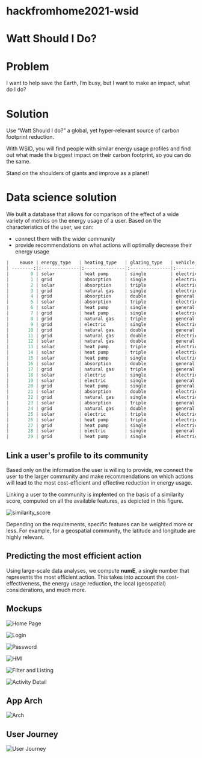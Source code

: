# hackfromhome2021-wsid

# Watt Should I Do?

# Problem
I want to help save the Earth, I’m busy, but I want to make an impact, what do I do?

# Solution
Use “Watt Should I do?” a global, yet hyper-relevant source of carbon footprint reduction.

With WSID, you will find people with similar energy usage profiles and find out what made the biggest impact on their carbon footprint, so you can do the same.

Stand on the shoulders of giants and improve as a planet!


# Data science solution
We built a database that allows for comparison of the effect of a wide variety of metrics on the energy usage of a user. Based on the characteristics of the user, we can:
- connect them with the wider community
- provide recommendations on what actions will optimally decrease their energy usage

```python
|    House | energy_type   | heating_type   | glazing_type   | vehicle_type   | domicile_type   | EPC_rating   | temperature   |   num_occupants |   year_built |   num_appliances |   insulation |   num_floors |   surface_area |   latitude |   longitude |   energy_usage |
| --------:|:--------------|:---------------|:---------------|:---------------|:----------------|:-------------|:--------------|----------------:|-------------:|-----------------:|-------------:|-------------:|---------------:|-----------:|------------:|---------------:|
|        0 | solar         | heat pump      | single         | electric       | terraced        | C            | low           |               2 |         1937 |               27 |           36 |            1 |            117 |    60.0064 |    0.501236 |       1329.92  |
|        1 | grid          | absorption     | single         | electric       | detached        | G            | medium        |               2 |         1976 |               24 |           27 |            2 |            220 |    57.5014 |   -1.6336   |       1988.39  |
|        2 | solar         | absorption     | triple         | electric       | semi detached   | D            | high          |               1 |         1968 |               46 |           18 |            3 |            101 |    59.2192 |   -7.26614  |       1183.68  |
|        3 | grid          | natural gas    | single         | electric       | semi detached   | A            | high          |               5 |         1977 |               46 |           15 |            2 |            241 |    55.6516 |   -0.841371 |       1258.45  |
|        4 | grid          | absorption     | double         | general        | detached        | D            | low           |               1 |         1993 |               16 |           16 |            3 |            193 |    57.885  |   -1.06893  |       1259.7   |
|        5 | solar         | absorption     | triple         | electric       | semi detached   | D            | high          |               4 |         1949 |               37 |           15 |            1 |            199 |    57.912  |   -1.79095  |        644.266 |
|        6 | solar         | heat pump      | single         | general        | detached        | G            | high          |               2 |         1956 |               36 |           11 |            3 |            273 |    53.2779 |   -0.231676 |       1877.2   |
|        7 | grid          | heat pump      | single         | electric       | terraced        | F            | high          |               5 |         1996 |               38 |           16 |            3 |            158 |    55.5224 |   -5.70937  |       1720.48  |
|        8 | grid          | natural gas    | triple         | general        | detached        | B            | high          |               3 |         1958 |               43 |           40 |            3 |            107 |    58.7108 |    0.13967  |       1230.5   |
|        9 | grid          | electric       | single         | electric       | semi detached   | A            | medium        |               2 |         1983 |               37 |           19 |            2 |            103 |    59.819  |   -0.265097 |       1359.95  |
|       10 | grid          | natural gas    | double         | general        | detached        | E            | high          |               4 |         1989 |               25 |           32 |            3 |            213 |    58.8506 |    1.52765  |        932.561 |
|       11 | grid          | natural gas    | double         | electric       | flat            | B            | high          |               1 |         1943 |               45 |           30 |            1 |            138 |    55.4483 |   -2.7181   |       1206.27  |
|       12 | solar         | natural gas    | double         | general        | detached        | B            | medium        |               1 |         1971 |               23 |           26 |            2 |            275 |    58.7312 |   -6.02984  |       1931.32  |
|       13 | solar         | heat pump      | triple         | electric       | flat            | A            | high          |               2 |         1990 |               37 |           27 |            1 |            234 |    53.6141 |   -1.10395  |       1248.13  |
|       14 | solar         | heat pump      | triple         | electric       | terraced        | B            | medium        |               4 |         1950 |               45 |           19 |            1 |            144 |    52.1737 |   -2.62071  |       1186.44  |
|       15 | solar         | heat pump      | single         | electric       | detached        | B            | low           |               3 |         1952 |               11 |           33 |            3 |            280 |    58.4395 |   -5.10068  |        605.227 |
|       16 | solar         | absorption     | double         | general        | flat            | C            | high          |               4 |         1990 |               19 |           38 |            1 |            177 |    59.9566 |   -3.10803  |       1429.45  |
|       17 | grid          | natural gas    | triple         | general        | flat            | G            | low           |               4 |         1949 |               15 |           28 |            1 |            203 |    50.1509 |   -2.39254  |       1304.27  |
|       18 | solar         | electric       | single         | electric       | detached        | C            | medium        |               1 |         1935 |               46 |           36 |            2 |            146 |    57.9685 |   -6.42134  |       1181.59  |
|       19 | solar         | electric       | single         | general        | detached        | E            | high          |               1 |         1952 |               29 |           30 |            2 |            271 |    52.2231 |    1.10601  |       1405.43  |
|       20 | grid          | heat pump      | single         | general        | flat            | B            | low           |               5 |         1946 |               15 |           41 |            1 |            267 |    58.4144 |   -0.239621 |        764.605 |
|       21 | solar         | absorption     | double         | electric       | semi detached   | E            | low           |               5 |         1933 |               24 |           29 |            1 |            147 |    59.3424 |   -1.8669   |       1085.19  |
|       22 | grid          | natural gas    | single         | electric       | semi detached   | D            | high          |               4 |         1938 |               25 |           12 |            2 |            216 |    51.9911 |   -1.39307  |       1370.86  |
|       23 | solar         | absorption     | triple         | general        | detached        | G            | high          |               5 |         1988 |               47 |           13 |            1 |            146 |    50.6147 |    1.09961  |       1040.07  |
|       24 | grid          | natural gas    | double         | general        | flat            | B            | medium        |               2 |         1959 |               49 |            3 |            1 |            185 |    58.4928 |    0.238026 |       1635.41  |
|       25 | solar         | electric       | triple         | electric       | flat            | C            | medium        |               2 |         1964 |               48 |           22 |            1 |            227 |    51.0197 |   -3.08698  |       1102.54  |
|       26 | solar         | heat pump      | triple         | electric       | terraced        | E            | low           |               4 |         1960 |               15 |           19 |            1 |            236 |    55.2508 |    0.773863 |        825.361 |
|       27 | grid          | heat pump      | single         | electric       | terraced        | D            | medium        |               4 |         1994 |               16 |            6 |            3 |            148 |    59.2102 |   -7.57324  |       1392.83  |
|       28 | solar         | electric       | single         | general        | flat            | D            | low           |               5 |         1954 |               11 |            3 |            1 |            255 |    59.1092 |   -3.73815  |       1279.82  |
|       29 | grid          | heat pump      | single         | electric       | terraced        | B            | low           |               1 |         1977 |               25 |            6 |            3 |            293 |    59.3321 |   -6.67619  |        773.767 |
```

## Link a user's profile to its community
Based only on the information the user is willing to provide, we connect the user to the larger community and make recommendations on which actions will lead to the most cost-efficient and effective reduction in energy usage. 

Linking a user to the community is implented on the basis of a similarity score, computed on all the available features, as depicted in this figure.

![similarity_score](https://user-images.githubusercontent.com/4414348/118400606-39ebd200-b65a-11eb-8283-b9b0a75960b7.png)

Depending on the requirements, specific features can be weighted more or less. For example, for a geospatial community, the latitude and longitude are highly relevant. 

## Predicting the most efficient action
Using large-scale data analyses, we compute **numE**, a single number that represents the most efficient action. This takes into account the cost-effectiveness, the energy usage reduction, the local (geospatial) considerations, and much more. 

## Mockups

![Home Page](https://github.com/tjweir/hackfromhome2021-wsid/raw/main/1-homepage.png)

![Login](https://github.com/tjweir/hackfromhome2021-wsid/raw/main/2-login.png)

![Password](https://github.com/tjweir/hackfromhome2021-wsid/raw/main/3-password.png)

![HMI](https://github.com/tjweir/hackfromhome2021-wsid/raw/main/4-hmi.png)

![Filter and Listing](https://github.com/tjweir/hackfromhome2021-wsid/raw/main/5-filter-and-list.png)

![Activity Detail](https://github.com/tjweir/hackfromhome2021-wsid/raw/main/6-detail.png)

## App Arch

![Arch](https://github.com/tjweir/hackfromhome2021-wsid/raw/main/app%20arch.png)

## User Journey

![User Journey](https://github.com/tjweir/hackfromhome2021-wsid/raw/main/user%20journey.png)

